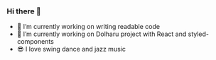 ### Hi there 👋

- 🔭 I’m currently working on writing readable code
- 🌱 I’m currently working on Dolharu project with React and styled-components
- 😎 I love swing dance and jazz music

